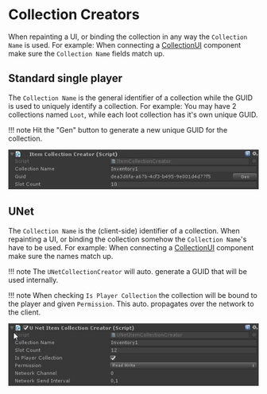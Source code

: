 # Collection Creators

When repainting a UI, or binding the collection in any way the `Collection Name` is used. For example: When connecting a [CollectionUI](CollectionUI.md) component make sure the `Collection Name` fields match up.

## Standard single player

The `Collection Name` is the general identifier of a collection while the GUID is used to uniquely identify a collection. For example: You may have 2 collections named `Loot`, while each loot collection has it's own unique GUID.

!!! note
	Hit the "Gen" button to generate a new unique GUID for the collection.

![ItemCollectionCreator](Assets/ItemCollectionCreator.png)

## UNet

The `Collection Name` is the (client-side) identifier of a collection. When repainting a UI, or binding the collection somehow the `Collection Name`'s have to be used. For example: When connecting a [CollectionUI](CollectionUI.md) component make sure the names match up.

!!! note
	The `UNetCollectionCreator` will auto. generate a GUID that will be used internally.

!!! note
	When checking `Is Player Collection` the collection will be bound to the player and given `Permission`. This auto. propagates over the network to the client.

![UNet Collection Creator](Assets/UNetCollectionCreator.png)